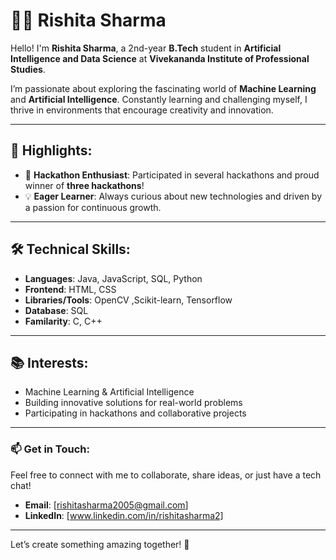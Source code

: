 # 👩‍💻 Rishita Sharma  

Hello! I'm **Rishita Sharma**, a 2nd-year **B.Tech** student in **Artificial Intelligence and Data Science** at **Vivekananda Institute of Professional Studies**.  

I’m passionate about exploring the fascinating world of **Machine Learning** and **Artificial Intelligence**. Constantly learning and challenging myself, I thrive in environments that encourage creativity and innovation.  

---

## 🌟 Highlights:  
- 🎯 **Hackathon Enthusiast**: Participated in several hackathons and proud winner of **three hackathons**!  
- 💡 **Eager Learner**: Always curious about new technologies and driven by a passion for continuous growth.  

---

## 🛠️ Technical Skills:  
- **Languages**: Java, JavaScript, SQL, Python 
- **Frontend**: HTML, CSS  
- **Libraries/Tools**: OpenCV ,Scikit-learn, Tensorflow
- **Database**: SQL
- **Familarity**: C, C++


---

## 📚 Interests:  
- Machine Learning & Artificial Intelligence  
- Building innovative solutions for real-world problems  
- Participating in hackathons and collaborative projects  

---

### 📫 Get in Touch:  
Feel free to connect with me to collaborate, share ideas, or just have a tech chat!  
- **Email**: [rishitasharma2005@gmail.com]  
- **LinkedIn**: [www.linkedin.com/in/rishitasharma2]  

---

Let’s create something amazing together! 🚀


<!---
RishitaaSharmaa/RishitaaSharmaa is a ✨ special ✨ repository because its `README.md` (this file) appears on your GitHub profile.
You can click the Preview link to take a look at your changes.
--->
